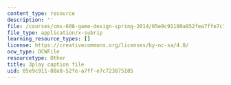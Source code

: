 ```yaml
---
content_type: resource
description: ''
file: /courses/cms-608-game-design-spring-2014/05e9c91180a852fea7ffe7c723875185_1506695.vtt
file_type: application/x-subrip
learning_resource_types: []
license: https://creativecommons.org/licenses/by-nc-sa/4.0/
ocw_type: OCWFile
resourcetype: Other
title: 3play caption file
uid: 05e9c911-80a8-52fe-a7ff-e7c723875185
---
```

